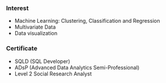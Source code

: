 ### Interest

*  Machine Learning: Clustering, Classification and Regression
*  Multivariate Data
*  Data visualization

### Certificate

* SQLD (SQL Developer)
* ADsP (Advanced Data Analytics Semi-Professional)
* Level 2 Social Research Analyst
